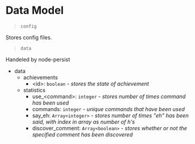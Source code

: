 # Data Model

> `config`

Stores config files.

> `data`

Handeled by node-persist

* data
  * achievements
    * \<id>: `boolean` - *stores the state of achievement*
  * statistics
    * use_\<command>: `integer` - *stores number of times command has been used*
    * commands: `integer` - *unique commands that have been used*
    * say_eh: `Array<integer>` - *stores number of times "eh" has been said, with index in array as number of h's*
    * discover_comment: `Array<boolean>` - *stores whether or not the specified comment has been discovered*
